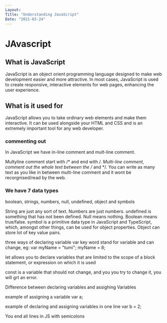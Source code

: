 ```yaml
---
Layout:
Title: "Understanding JavaScript"
Date: "2021-03-24"
---
```


# JAvascript

## What is JavaScript

JavaScript is an object orient programming language designed to make web development easier and more attractive. In most cases, JavaScript is used to create responsive, interactive elements for web pages, enhancing the user experience.

## What is it used for

JavaScript allows you to take ordinary web elements and make them interactive. It can be used alongside your HTML and CSS and is an extremely important tool for any web developer.

### commenting out

In JavaScript we have  in-line comment and mult-line comment.

Multyline comment start with /* and end with */. Multi-line comment, comment out the whole text between the /* and */. You can write as many text as you like in between multi-line comment and it wont be recorgnised/read by the web.

### We have 7 data types

boolean, strings, numbers, null, undefined, object and symbols

String are just any sort of text.
Numbers are just numbers.
undefined is something that has not been defined.
Null means nothing.
Boolean means true/false.
symbol is a primitive data type in JavaScript and TypeScript, which, amongst other things, can be used for object properties.
Object can store lot of key value pairs.

three ways of declaring variable
var key word stand for variable and can change,
eg: 
var myName = "tumi";
    myName = 8;

let allows you to declare variables that are limited to the scope of a block statement, or expression on which it is used

const is a variable that should not change, and you you try to change it, you will grt an error.

Difference between declaring variables and assighing Variables

example of assigning a variable
var a;

example of declaring and assigning variables in one line
var b = 2;

You end all lines in JS with semicolons